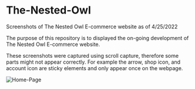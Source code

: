 # The-Nested-Owl
Screenshots of The Nested Owl E-commerce website as of 4/25/2022

The purpose of this repository is to displayed the on-going development of The Nested Owl E-commerce website.

These screenshots were captured using scroll capture, therefore some parts might not appear correctly.
For example the arrow, shop icon, and account icon are sticky elements and only appear once on the webpage. 

![Home-Page](https://user-images.githubusercontent.com/86811781/167762941-9bac0e63-9c7c-46d3-ba96-8f8f61e6c6b0.jpg)

